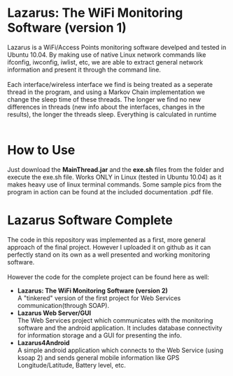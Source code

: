 Lazarus: The WiFi Monitoring Software (version 1)
===================

Lazarus is a WiFi/Access Points monitoring software develped and tested in Ubuntu 10.04. By making use of native Linux network commands like ifconfig, iwconfig, iwlist, etc, we are able to extract general network information and present it through the command line.<br><br>
Each interface/wireless interface we find is being treated as a seperate thread in the program, and using a Markov Chain implementation we change the sleep time of these threads. The longer we find no new differences in threads (new info about the interfaces, changes in the results), the longer the threads sleep. Everything is calculated in runtime<br><br>

How to Use
===================
Just download the <b>MainThread.jar</b> and the <b>exe.sh</b> files from the folder and execute the exe.sh file. Works ONLY in Linux (tested in Ubuntu 10.04) as it makes heavy use of linux terminal commands. Some sample pics from the program in action can be found at the included documentation .pdf file.


Lazarus Software Complete
===================

The code in this repository was implemented as a first, more general approach of the final project. However I uploaded it on github as it can perfectly stand on its own as a well presented and working monitoring software.<br><br>
However the code for the complete project can be found here as well:<br>
<ul>

<li> <b>Lazarus: The WiFi Monitoring Software (version 2)</b> <br>
A "tinkered" version of the first project for Web Services communication(through SOAP).
</li>
<li> <b>Lazarus Web Server/GUI</b> <br>
The Web Services project which communicates with the monitoring software and the android application. It includes database connectivity for information storage and a GUI for presenting the info.
</li>
<li> <b>Lazarus4Android</b> <br>
A simple android application which connects to the Web Service (using ksoap 2) and sends general mobile information like GPS Longitude/Latitude, Battery level, etc.
</li>
</ul>

